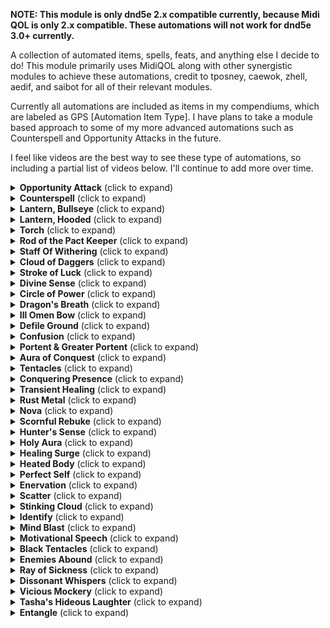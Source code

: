 <b>NOTE: This module is only dnd5e 2.x compatible currently, because Midi QOL is only 2.x compatible. These automations will not work for dnd5e 3.0+ currently.</b>

A collection of automated items, spells, feats, and anything else I decide to do! This module primarily uses MidiQOL along with other synergistic modules to achieve these automations, credit to tposney, caewok, zhell, aedif, and saibot for all of their relevant modules.

Currently all automations are included as items in my compendiums, which are labeled as GPS [Automation Item Type]. I have plans to take a module based approach to some of my more advanced automations such as Counterspell and Opportunity Attacks in the future.

I feel like videos are the best way to see these type of automations, so including a partial list of videos below. I'll continue to add more over time.

<details>
<summary><b>Opportunity Attack</b> (click to expand)</summary>
<p>

- This automates opportunity attacks while taking into account opportunity attack specific features of the Sentinel feat, War Caster feat, Polearm Master feat, and Battle Master Fighters Brace feature. This feature will only function while actors are in combat. Note: The Sentinel part of this automation does not stop a token from moving when hit.

https://github.com/gambit07/gambits-premades/assets/4236874/a69d6510-4a64-485e-a705-344a264e324c

</p>
</details>

<details>
<summary><b>Counterspell</b> (click to expand)</summary>
<p>

- This automates counterspell. All situations should work with the exception of counter-counterspell for allies of the initially counterspelled creature. Only the counterspelled creature currently has the ability to counter-counterspell, hoping to add the functionality for allied counter-counterspell in the future.

https://github.com/gambit07/gambits-premades/assets/4236874/734b71a3-2c23-408d-91fe-627ff5d2dcfd


</p>
</details>

<details>
<summary><b>Lantern, Bullseye</b> (click to expand)</summary>
<p>

- This automates the bullseye lantern with a bullseye lantern animation and lighting

https://github.com/gambit07/gambits-premades/assets/4236874/a38b7393-a8df-4677-9152-ae5b6571d986

</p>
</details>

<details>
<summary><b>Lantern, Hooded</b> (click to expand)</summary>
<p>

- This automates the hooded lantern with a hooded lantern animation and lighting

https://github.com/gambit07/gambits-premades/assets/4236874/41371e6d-e59e-4aec-bb62-e531a4974e28

</p>
</details>

<details>
<summary><b>Torch</b> (click to expand)</summary>
<p>

- This automates torches with animation and lighting

https://github.com/gambit07/gambits-premades/assets/4236874/17657ca0-b10c-445e-bdab-de547669e957

</p>
</details>

<details>
<summary><b>Rod of the Pact Keeper</b> (click to expand)</summary>
<p>

- This automates the Rod of the Pact Keeper, including buffs to spell dc and spell attack, as well as item uses to recover spell slots

https://github.com/gambit07/gambits-premades/assets/4236874/5d4fb5b8-b968-4648-9de3-97ac8cb265bb

</p>
</details>

<details>
<summary><b>Staff Of Withering</b> (click to expand)</summary>
<p>

- This automates the Staff of Withering, including charge uses and damage application + save and effect handling

https://github.com/gambit07/gambits-premades/assets/4236874/a5544f8e-d151-445b-9422-d3c214b969ce

</p>
</details>

<details>
<summary><b>Cloud of Daggers</b> (click to expand)</summary>
<p>

- This automates Cloud of Daggers, will only work while in combat.

https://github.com/gambit07/gambits-premades/assets/4236874/cc030dcf-12e6-44b0-bca4-8a45fbefd2bb

</p>
</details>

<details>
<summary><b>Stroke of Luck</b> (click to expand)</summary>
<p>

- This automates the Rogue Feature, Stroke of Luck. This automates Attack Roll, Ability Check, and Skill Check components, and adds a homebrew option (disabled by default) for Saving Throws as well.

https://github.com/gambit07/gambits-premades/assets/4236874/64db7d8a-8589-4dde-851b-87718ac4e727

</p>
</details>

<details>
<summary><b>Divine Sense</b> (click to expand)</summary>
<p>

- This automates the Paladin feature Divine Sense. This is primarily if you don't want to use the vision5e setting where divine sense is always active.

https://github.com/gambit07/gambits-premades/assets/4236874/77b70335-5f79-4b25-a1dd-c821de13d2fe

</p>
</details>

<details>
<summary><b>Circle of Power</b> (click to expand)</summary>
<p>

- This automates the spell Circle of Power. It covers magic resistance as well as no damage on magical effect saving throws where you would take half damage on a save. This requires the magic effect midi property being set for damage spells.

https://github.com/gambit07/gambits-premades/assets/4236874/cf0e6a98-96e5-43d5-a862-7073160190ec

</p>
</details>

<details>
<summary><b>Dragon's Breath</b> (click to expand)</summary>
<p>

- This automates the spell Dragon's Breath

Placeholder

</p>
</details>

<details>
<summary><b>Ill Omen Bow</b> (click to expand)</summary>
<p>

- This automates the homebrew item Ill Omen Bow

https://github.com/gambit07/gambits-premades/assets/4236874/dc7fc344-b368-45bf-957d-0517ca09fc7c

</p>
</details>


<details>
<summary><b>Defile Ground</b> (click to expand)</summary>
<p>

- This automates the Druid feature Defile Ground

https://github.com/gambit07/gambits-premades/assets/4236874/14bb450b-43b6-4099-a6ef-2e59d7afaad6

</p>
</details>

<details>
<summary><b>Confusion</b> (click to expand)</summary>
<p>

- This automates the spell Confusion

https://github.com/gambit07/gambits-premades/assets/4236874/28448d90-b465-4a6e-9f3d-56a7289ab06e

</p>
</details>

<details>
<summary><b>Portent & Greater Portent</b> (click to expand)</summary>
<p>

- This automates the Wizard features Portent and (at the appropriate level) Greater Portent

https://github.com/gambit07/gambits-premades/assets/4236874/b22a2472-636a-4847-b5d3-fa33a67441eb

</p>
</details>

<details>
<summary><b>Aura of Conquest</b> (click to expand)</summary>
<p>

- This automates the Paladin feature Aura of Conquest

https://github.com/gambit07/gambits-premades/assets/4236874/0a6cd18b-8371-40a1-b15b-a70231751e57

</p>
</details>

<details>
<summary><b>Tentacles</b> (click to expand)</summary>
<p>

- This automates the Mindflayers Tentacles feature.

https://github.com/gambit07/gambits-premades/assets/4236874/a86e8454-5112-45ae-9191-a20a3f70234e

</p>
</details>

<details>
<summary><b>Conquering Presence</b> (click to expand)</summary>
<p>

- This automates the Paladin Conquering Presence feature

https://github.com/gambit07/gambits-premades/assets/4236874/9e74b32f-5dbe-4598-9670-c36334d7e7dc

</p>
</details>

<details>
<summary><b>Transient Healing</b> (click to expand)</summary>
<p>

- This automates the homebrew feature Transient Healing

https://github.com/gambit07/gambits-premades/assets/4236874/d6e5ccf7-33aa-4267-8caf-c114050903ba

</p>
</details>

<details>
<summary><b>Rust Metal</b> (click to expand)</summary>
<p>

- This automates the Rust Monster feature Rust Metal

https://github.com/gambit07/gambits-premades/assets/4236874/b8fa2587-23b9-4634-a48c-fbd8d14ebb5b

</p>
</details>

<details>
<summary><b>Nova</b> (click to expand)</summary>
<p>

- This automates the homebrew feature Nova

https://github.com/gambit07/gambits-premades/assets/4236874/bfdd53c4-a22c-4fbc-a254-813dad23474a

</p>
</details>

<details>
<summary><b>Scornful Rebuke</b> (click to expand)</summary>
<p>

- This automates the paladin feature Scornful Rebuke

https://github.com/gambit07/gambits-premades/assets/4236874/b616a083-bad2-48ee-a751-afa31ef07b13

</p>
</details>

<details>
<summary><b>Hunter's Sense</b> (click to expand)</summary>
<p>

- This automates the Ranger feature Hunter's Sense

https://github.com/gambit07/gambits-premades/assets/4236874/77c71b27-f82e-4982-95c3-be6056ae75c3

</p>
</details>

<details>
<summary><b>Holy Aura</b> (click to expand)</summary>
<p>

Placeholder

</p>
</details>

<details>
<summary><b>Healing Surge</b> (click to expand)</summary>
<p>

Placeholder

</p>
</details>

<details>
<summary><b>Heated Body</b> (click to expand)</summary>
<p>

Placeholder

</p>
</details>

<details>
<summary><b>Perfect Self</b> (click to expand)</summary>
<p>

Placeholder

</p>
</details>

<details>
<summary><b>Enervation</b> (click to expand)</summary>
<p>

https://github.com/gambit07/gambits-premades/assets/4236874/11df20c2-7f0e-4524-b2af-9f4675647597

</p>
</details>

<details>
<summary><b>Scatter</b> (click to expand)</summary>
<p>

https://github.com/gambit07/gambits-premades/assets/4236874/a63ecc04-8af3-4ac7-bb17-74826d90537c

</p>
</details>

<details>
<summary><b>Stinking Cloud</b> (click to expand)</summary>
<p>

https://github.com/gambit07/gambits-premades/assets/4236874/cc947ee4-5135-48de-8e96-588c70c43261

</p>
</details>

<details>
<summary><b>Identify</b> (click to expand)</summary>
<p>

https://github.com/gambit07/gambits-premades/assets/4236874/36224de1-6c8f-4110-a551-8dcfc5085b48

</p>
</details>

<details>
<summary><b>Mind Blast</b> (click to expand)</summary>
<p>

https://github.com/gambit07/gambits-premades/assets/4236874/ff1aa39e-d1ec-4064-ad56-52297231337f

</p>
</details>

<details>
<summary><b>Motivational Speech</b> (click to expand)</summary>
<p>

https://github.com/gambit07/gambits-premades/assets/4236874/62173b0c-1836-4f1b-b2fe-ab3049fd56dd

</p>
</details>

<details>
<summary><b>Black Tentacles</b> (click to expand)</summary>
<p>

Placeholder

</p>
</details>

<details>
<summary><b>Enemies Abound</b> (click to expand)</summary>
<p>

https://github.com/gambit07/gambits-premades/assets/4236874/7766b3d8-2005-447e-b19e-86c630a57a4e

</p>
</details>

<details>
<summary><b>Ray of Sickness</b> (click to expand)</summary>
<p>

https://github.com/gambit07/gambits-premades/assets/4236874/ba11c3a2-cdc6-4eb3-a6f6-dbd430234afc

</p>
</details>

<details>
<summary><b>Dissonant Whispers</b> (click to expand)</summary>
<p>

https://github.com/gambit07/gambits-premades/assets/4236874/fc2ae75e-ecb2-4d43-9d2d-c0961c37eda0

</p>
</details>

<details>
<summary><b>Vicious Mockery</b> (click to expand)</summary>
<p>

https://github.com/gambit07/gambits-premades/assets/4236874/774aaf32-895d-4cce-aa82-c93b565a7f68

</p>
</details>

<details>
<summary><b>Tasha's Hideous Laughter</b> (click to expand)</summary>
<p>

https://github.com/gambit07/gambits-premades/assets/4236874/5dab58c7-d74c-4a9a-8587-3d4ca0c53b4d

</p>
</details>

<details>
<summary><b>Entangle</b> (click to expand)</summary>
<p>

https://github.com/gambit07/gambits-premades/assets/4236874/c3c61a43-71f7-421c-a69a-2446ad02def3

</p>
</details>
